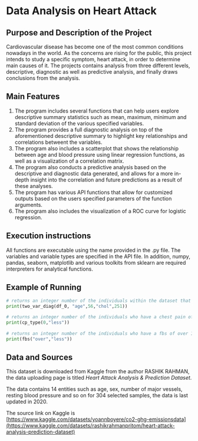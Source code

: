 # Data Analysis on Heart Attack

## Purpose and Description of the Project

Cardiovascular disease has become one of the most common conditions nowadays in the world. As the concerns are rising for the public, this project intends to study a specific symptom, heart attack, in order to determine main causes of it. The projects contains analysis from three different levels, descriptive, diagnostic as well as predictive analysis, and finally draws conclusions from the analysis.

## Main Features

1. The program includes several functions that can help users explore descriptive summary statistics such as mean, maximum, minimum and standard deviation of the various specified variables.
2. The program provides a full diagnostic analysis on top of the aforementioned descriptive summary to highlight key relationships and correlations betweent the variables. 
3. The program also includes a scatterplot that shows the relationship between age and blood pressure using linear regression functions, as well as a visualization of a correlation matrix. 
4. The program also conducts a predictive analysis based on the descriptive and diagnostic data generated, and allows for a more in-depth insight into the correlation and future predictions as a result of these analyses.
5. The program has various API functions that allow for customized outputs based on the users specified parameters of the function arguments.
6. The program also includes the visualization of a ROC curve for logistic regression.

## Execution instructions

All functions are executable using the name provided in the .py file. The variables and variable types are specified in the API file. In addition, numpy, pandas, seaborn, matplotlib and various toolkits from sklearn are required interpreters for analytical functions. 

## Example of Running

```python
# returns an integer number of the individuals within the dataset that have an age of over 56 and a chol of over 251.
print(two_var_diag(df_0, "age",56,"chol",251))

# returns an integer number of the individuals who have a chest pain of type 0 and are classified as less risk of heart attacks.  
print(cp_type(0,"less"))
  
# returns an integer number of the individuals who have a fbs of over 120 ml/dl and are classified as less risk of heart attacks.
print(fbs("over","less"))
```
  
## Data and Sources

This dataset is downloaded from Kaggle from the author RASHIK RAHMAN, the data uploading page is titled <em>Heart Attack Analysis & Prediction Dataset</em>. 

The data contains 14 entities such as age, sex, number of major vessels, resting blood pressure and so on for 304 selected samples, the data is last updated in 2020.
  
The source link on Kaggle is [https://www.kaggle.com/datasets/yoannboyere/co2-ghg-emissionsdata](https://www.kaggle.com/datasets/rashikrahmanpritom/heart-attack-analysis-prediction-dataset)
